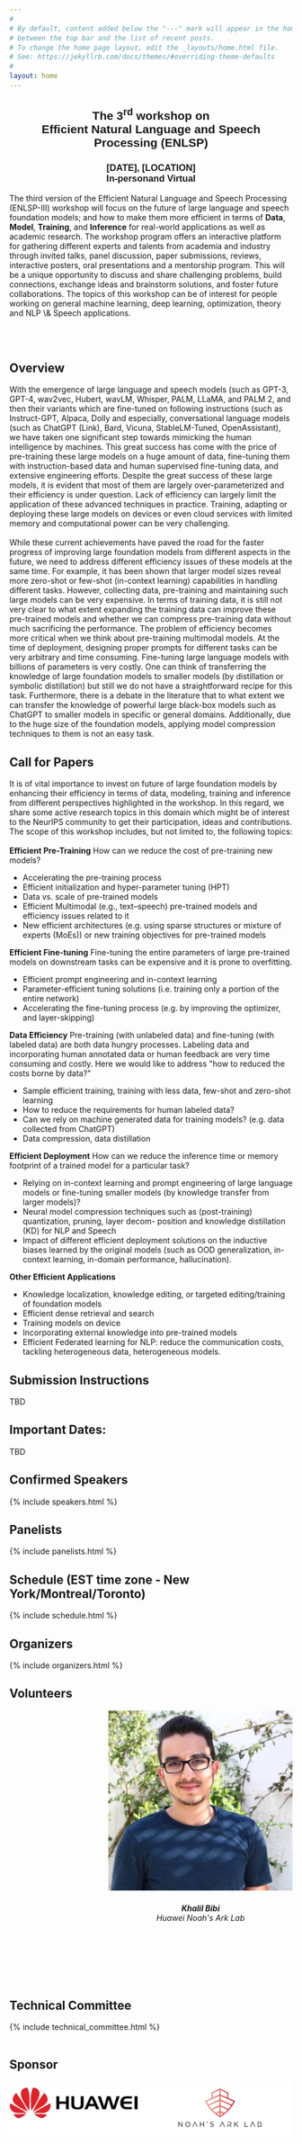 ```yaml
---
#
# By default, content added below the "---" mark will appear in the home page
# between the top bar and the list of recent posts.
# To change the home page layout, edit the _layouts/home.html file.
# See: https://jekyllrb.com/docs/themes/#overriding-theme-defaults
#
layout: home
---
```

<div style="font-family: 'Source Sans Pro', sans-serif; background: url('/images/banner_no_text.png') no-repeat; background-size: cover; user-select: none;">
	<center>
		<h2 class="blackpar_title" >The 3<sup>rd</sup> workshop on<br>Efficient Natural Language and Speech Processing (ENLSP)</h2>
		<h3 class="blackpar_title">[DATE], [LOCATION]<br> <b>In-person</b>and <b>Virtual</b> </h3>
	</center>
</div>

<p>
The third version of the Efficient Natural Language and Speech Processing (ENLSP-III) workshop will focus on the future of large language and speech foundation models; and how to make them more efficient in terms of <b>Data</b>, <b>Model</b>, <b>Training</b>, and <b>Inference</b> for real-world applications as well as academic research.  The workshop program offers an interactive platform for gathering different experts and talents from academia and industry through invited talks, panel discussion, paper submissions, reviews, interactive posters, oral presentations and a mentorship program.
This will be a unique opportunity to discuss and share challenging problems, build connections,  exchange ideas and brainstorm solutions, and foster future collaborations. The topics of this workshop can be of interest for people working on general machine learning, deep learning, optimization, theory and NLP \& Speech applications. 
</p>

<br><br>

<h2 class="blackpar_title" id="overview">Overview</h2>
<p>
With the emergence of large language and speech models (such as GPT-3, GPT-4, wav2vec, Hubert, wavLM, Whisper, PALM, LLaMA, and PALM 2, and then their variants which are fine-tuned on following instructions (such as Instruct-GPT, Alpaca, Dolly and especially, conversational language models (such as ChatGPT (Link), Bard, Vicuna, StableLM-Tuned, OpenAssistant), we have taken one significant step towards mimicking the human intelligence by machines. This great success has come with the price of pre-training these large models on a huge amount of data, fine-tuning them with instruction-based data and human supervised fine-tuning data, and extensive engineering efforts. Despite the great success of these large models, it is evident that most of them are largely over-parameterized and their efficiency is under question. Lack of efficiency can largely limit the application of these advanced techniques in practice. Training, adapting or deploying these large models on devices or even cloud services with limited memory and computational power can be very challenging.
<br><br>
While these current achievements have paved the road for the faster progress of improving large foundation models from different aspects in the future, we need to address different efficiency issues of these models at the same time. For example, it has been shown that larger model sizes reveal more zero-shot or few-shot (in-context learning) capabilities in handling different tasks. However, collecting data, pre-training and maintaining such large models can be very expensive. In terms of training data, it is still not very clear to what extent expanding the training data can improve these pre-trained models and whether we can compress pre-training data without much sacrificing the performance. The problem of efficiency becomes more critical when we think about pre-training multimodal models.  At the time of deployment, designing proper prompts for different tasks can be very arbitrary and time consuming. Fine-tuning large language models with billions of parameters is very costly. One can think of transferring the knowledge of large foundation models to smaller models (by distillation or symbolic distillation) but still we do not have a straightforward recipe for this task. Furthermore, there is a debate in the literature that to what extent we can transfer the knowledge of powerful large black-box models such as ChatGPT to smaller models in specific or general domains. Additionally, due to the huge size of the foundation models, applying model compression techniques to them is not an easy task. 
</p>

<!-- Call for Papers -->
<h2 class="blackpar_title" id="call_for_papers">Call for Papers</h2>
<p>
It is of vital importance to invest on future of large foundation models by enhancing their efficiency in terms of data, modeling, training and inference from different perspectives highlighted in the workshop.  In this regard, we share some active research topics in this domain which might be of interest to the NeurIPS community to get their participation, ideas and contributions.  The scope of this workshop includes, but not limited to, the following topics:
<br><br>
<b>Efficient Pre-Training</b> How can we reduce the cost of pre-training new models?
<ul>
	<li>Accelerating the pre-training process</li>
	<li>Efficient initialization and hyper-parameter tuning (HPT)</li>
	<li>Data vs. scale of pre-trained models</li>
	<li>Efficient Multimodal (e.g., text–speech) pre-trained models and efficiency issues related to it</li>
	<li>New efficient architectures (e.g. using sparse structures or mixture of experts (MoEs)) or new training objectives for pre-trained models</li>
</ul>
<b>Efficient Fine-tuning</b> Fine-tuning the entire parameters of large pre-trained models on downstream
tasks can be expensive and it is prone to overfitting.
<ul>	
	<li>Efficient prompt engineering and in-context learning</li>
	<li>Parameter-efficient tuning solutions (i.e. training only a portion of the entire network)</li>
	<li>Accelerating the fine-tuning process (e.g. by improving the optimizer, and layer-skipping)</li>
</ul>
<b>Data Efficiency</b> Pre-training (with unlabeled data) and fine-tuning (with labeled data) are both data hungry processes. Labeling data and incorporating human annotated data or human feedback are very time consuming and costly. Here we would like to address "how to reduced the costs borne by data?"
<ul>
	<li>Sample efficient training, training with less data, few-shot and zero-shot learning</li>
	<li>How to reduce the requirements for human labeled data?</li>
	<li>Can we rely on machine generated data for training models? (e.g. data collected from ChatGPT)</li>
	<li>Data compression, data distillation</li>
</ul>
<b>Efficient Deployment</b> How can we reduce the inference time or memory footprint of a trained model for a particular task?
<ul>
	<li>Relying on in-context learning and prompt engineering of large language models or fine-tuning smaller models (by knowledge transfer from larger models)?</li>
	<li>Neural model compression techniques such as (post-training) quantization, pruning, layer decom- position and knowledge distillation (KD) for NLP and Speech</li>
	<li>Impact of different efficient deployment solutions on the inductive biases learned by the original models (such as OOD generalization, in-context learning, in-domain performance, hallucination).</li>
</ul>
<b>Other Efficient Applications</b>
<ul>
	<li>Knowledge localization, knowledge editing, or targeted editing/training of foundation models</li>
	<li>Efficient dense retrieval and search</li>
	<li>Training models on device</li>
	<li>Incorporating external knowledge into pre-trained models</li>
	<li>Efficient Federated learning for NLP: reduce the communication costs, tackling heterogeneous data, heterogeneous models.</li>
</ul>

</p>

<h2 class="blackpar_title">Submission Instructions</h2>
<p>
TBD
</p>

<h2 class="blackpar_title">Important Dates:</h2>
<p>
TBD
</p>


<!--Confirmed Speakers-->
<h2 class="blackpar_title" id="speakers">Confirmed Speakers</h2>
<p>
{% include speakers.html %}
</p>

<h2 class="blackpar_title" id="speakers">Panelists</h2>
<p>
{% include panelists.html %}
</p>

<!-- Schedule -->
<h2 class="blackpar_title" id="schedule">Schedule (EST time zone - New York/Montreal/Toronto)</h2>
{% include schedule.html %}

<!-- Organizers -->
<h2 class="blackpar_title" id="organizers">Organizers</h2>
<p>
{% include organizers.html %}
</p>

<h2 class="blackpar_title" id="Organizers">Volunteers</h2>
<div class="row_perso">
	<div class="card_perso column_perso justify-content-center" style="margin-left:35%;">
	  <img src="/images/khalil_bibi.png" alt="Khalil Bibi" class="img_card_perso">
	  <div class="container_perso" >
		<center>
		<h6>
			<b>Khalil Bibi</b>
			<br>
			Huawei Noah's Ark Lab
			<br>
			<a href="https://scholar.google.ca/citations?user=feQAvxoAAAAJ&hl=en">
				<i class="bi bi-mortarboard-fill" style="font-size: 2rem;"></i>
			</a>
			&nbsp;
			<a href="https://www.linkedin.com/in/khalilbibi/">
				<i class="bi bi-linkedin" style="font-size: 2rem;"></i>
			</a>
		</h6>
		</center>
	  </div>
	</div>
</div>


<br><br>

<!-- Technical Committee -->
<h2 class="blackpar_title" id="technical_committee">Technical Committee</h2>
{% include technical_committee.html %}
<br><br>

<h2 class="blackpar_title">Sponsor</h2>
<center>
	<img src="/images/logos.png">	
</center>